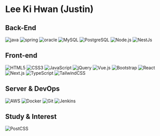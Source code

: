 # Lee Ki Hwan (Justin)

## Back-End
<img alt="java" src ="https://img.shields.io/badge/Java-007396.svg?&style=flat-square&logo=java&logoColor=black"/> <img alt="spring" src ="https://img.shields.io/badge/Spring-6DB33F.svg?&style=flat-square&logo=spring&logoColor=black"/> <img alt="oracle" src ="https://img.shields.io/badge/Oracle-F80000.svg?&style=flat-square&logo=oracle&logoColor=white"/> <img alt="MySQL" src ="https://img.shields.io/badge/MySQL-4479A1.svg?&style=flat-square&logo=mysql&logoColor=black"/> <img alt="PostgreSQL" src ="https://img.shields.io/badge/PostgreSQL-4169E1.svg?&style=flat-square&logo=mysql&logoColor=black"/> <img alt="Node.js" src ="https://img.shields.io/badge/Node.js-339933.svg?&style=flat-square&logo=Node.js&logoColor=black"/> <img alt="NestJs" src ="https://img.shields.io/badge/NestJs-CC0000.svg?&style=flat-square&logo=nestjs&logoColor=black"/><br>

## Front-end
<img alt="HTML5" src ="https://img.shields.io/badge/HTML5-E34F26.svg?&style=flat-square&logo=HTML5&logoColor=black"/> <img alt="CSS3" src ="https://img.shields.io/badge/CSS3-1572B6.svg?&style=flat-square&logo=CSS3&logoColor=black"/> <img alt="JavaScript" src ="https://img.shields.io/badge/JavaScript-F7DF1E.svg?&style=flat-square&logo=Javascript&logoColor=black"/> <img alt="jQuery" src ="https://img.shields.io/badge/jQuery-0769AD.svg?&style=flat-square&logo=jQuery&logoColor=black"/> <img alt="Vue.js" src ="https://img.shields.io/badge/Vue.js-4FC08D.svg?&style=flat-square&logo=vue.js&logoColor=black"/> <img alt="Bootstrap" src ="https://img.shields.io/badge/Bootstrap-7952B3.svg?&style=flat-square&logo=Bootstrap&logoColor=black"/> <img alt="React" src ="https://img.shields.io/badge/React-61DAFB.svg?&style=flat-square&logo=React&logoColor=black"/> <img alt="Next.js" src ="https://img.shields.io/badge/Next.js-000000.svg?&style=flat-square&logo=Next.js&logoColor=white"/> <img alt="TypeScript" src ="https://img.shields.io/badge/TypeScript-3178C6.svg?&style=flat-square&logo=TypeScript&logoColor=black"/> <img alt="TailwindCSS" src ="https://img.shields.io/badge/TailwindCSS-06B6D4.svg?&style=flat-square&logo=TailwindCSS&logoColor=black"/>

## Server & DevOps
<img alt="AWS" src ="https://img.shields.io/badge/AWS-FF9900.svg?&style=flat-square&logo=Amazon AWS&logoColor=black"/> <img alt="Docker" src ="https://img.shields.io/badge/Docker-2496ED.svg?&style=flat-square&logo=Docker&logoColor=black"/> <img alt="Git" src ="https://img.shields.io/badge/Git-F05032.svg?&style=flat-square&logo=Git&logoColor=black"/> <img alt="Jenkins" src ="https://img.shields.io/badge/Jenkins-FF0000.svg?&style=flat-square&logo=jenkins&logoColor=black"/>

## Study & Interest 
<img alt="PostCSS" src ="https://img.shields.io/badge/PostCSS-DD3A0A.svg?&style=flat-square&logo=PostCSS&logoColor=black"/> 

<br>
<br>
